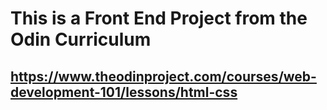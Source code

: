 # This is a Front End Project from the Odin Curriculum
## https://www.theodinproject.com/courses/web-development-101/lessons/html-css